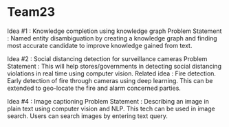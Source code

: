 # Team23

Idea #1 : Knowledge completion using knowledge graph
Problem Statement : Named entity disambiguation by creating a knowledge graph and finding most accurate candidate to improve knowledge gained from text.

Idea #2 : Social distancing detection for surveillance cameras
Problem Statement : This will help stores/governments in detecting social distancing violations in real time using computer vision.
Related idea : Fire detection. Early detection of fire through cameras using deep learning. This can be extended to geo-locate the fire and alarm concerned parties.

Idea #4 : Image captioning
Problem Statement : Describing an image in plain text using computer vision and NLP. This tech can be used in image search. Users can search images by entering text query.